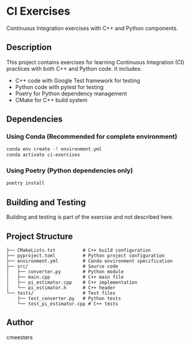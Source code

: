 # CI Exercises

Continuous Integration exercises with C++ and Python components.

## Description

This project contains exercises for learning Continuous Integration (CI) practices with both C++ and Python code. It includes:

- C++ code with Google Test framework for testing
- Python code with pytest for testing
- Poetry for Python dependency management
- CMake for C++ build system

## Dependencies

### Using Conda (Recommended for complete environment)

```bash
conda env create -f environment.yml
conda activate ci-exercises
```

### Using Poetry (Python dependencies only)

```bash
poetry install
```

## Building and Testing

Building and testing is part of the exercise and not described here.

## Project Structure

```
├── CMakeLists.txt          # C++ build configuration
├── pyproject.toml          # Python project configuration
├── environment.yml         # Conda environment specification
├── src/                    # Source code
│   ├── converter.py        # Python module
│   ├── main.cpp            # C++ main file
│   ├── pi_estimator.cpp    # C++ implementation
│   └── pi_estimator.h      # C++ header
└── tests/                  # Test files
    ├── test_converter.py   # Python tests
    └── test_pi_estimator.cpp # C++ tests
```

## Author

cmeesters
